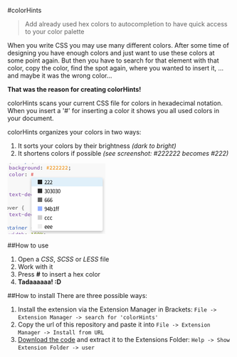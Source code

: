 #colorHints
> Add already used hex colors to autocompletion to have quick access to your color palette

When you write CSS you may use many different colors. After some time of designing you have enough colors and just want to use these colors at some point again. But then you have to search for that element with that color, copy the color, find the spot again, where you wanted to insert it, ... and maybe it was the wrong color...

**That was the reason for creating colorHints!**

colorHints scans your current CSS file for colors in hexadecimal notation. When you insert a '#' for inserting a color it shows you all used colors in your document.

colorHints organizes your colors in two ways:

1. It sorts your colors by their brightness *(dark to bright)*
2. It shortens colors if possible *(see screenshot: #222222 becomes #222)*

![screenshot](screenshots/screenshot1.png)

##How to use

1. Open a *CSS*, *SCSS* or *LESS* file
2. Work with it
3. Press **#** to insert a hex color
4. **Tadaaaaaa! :D**

##How to install
There are three possible ways:

1. Install the extension via the Extension Manager in Brackets: ```File -> Extension Manager -> search for 'colorHints'```
2. Copy the url of this repository and paste it into ```File -> Extension Manager -> Install from URL```
3. [Download the code](https://github.com/konstantinkobs/brackets-colorHints/archive/master.zip) and extract it to the Extensions Folder: ```Help -> Show Extension Folder -> user```